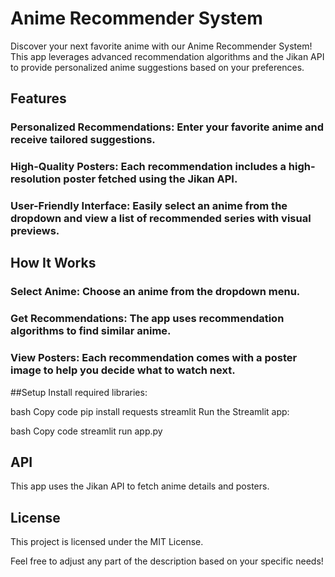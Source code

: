 # Anime Recommender System
Discover your next favorite anime with our Anime Recommender System! This app leverages advanced recommendation algorithms and the Jikan API to provide personalized anime suggestions based on your preferences.

## Features
### Personalized Recommendations: Enter your favorite anime and receive tailored suggestions.
### High-Quality Posters: Each recommendation includes a high-resolution poster fetched using the Jikan API.
### User-Friendly Interface: Easily select an anime from the dropdown and view a list of recommended series with visual previews.
## How It Works
### Select Anime: Choose an anime from the dropdown menu.
### Get Recommendations: The app uses recommendation algorithms to find similar anime.
### View Posters: Each recommendation comes with a poster image to help you decide what to watch next.
##Setup
Install required libraries:

bash
Copy code
pip install requests streamlit
Run the Streamlit app:

bash
Copy code
streamlit run app.py
## API
This app uses the Jikan API to fetch anime details and posters.

## License
This project is licensed under the MIT License.

Feel free to adjust any part of the description based on your specific needs!
